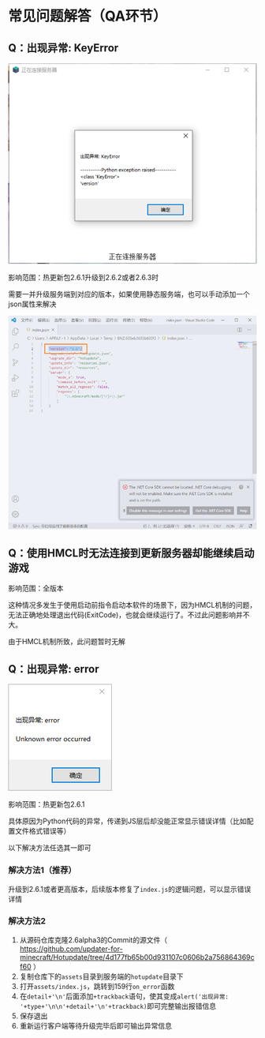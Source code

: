 # 常见问题解答（QA环节）

## Q：出现异常: KeyError

![KeyError](FAQ/KeyError.png)

影响范围：热更新包2.6.1升级到2.6.2或者2.6.3时

需要一并升级服务端到对应的版本，如果使用静态服务端，也可以手动添加一个json属性来解决

![solution_KeyError](FAQ/solution_KeyError.png)

## Q：使用HMCL时无法连接到更新服务器却能继续启动游戏

影响范围：全版本

这种情况多发生于使用启动前指令启动本软件的场景下，因为HMCL机制的问题，无法正确地处理退出代码(ExitCode)，也就会继续运行了。不过此问题影响并不大。

由于HMCL机制所致，此问题暂时无解

## Q：出现异常: error

![error](FAQ/error.png)

影响范围：热更新包2.6.1

具体原因为Python代码的异常，传递到JS层后却没能正常显示错误详情（比如配置文件格式错误等）

以下解决方法任选其一即可

### 解决方法1（推荐）

升级到2.6.1或者更高版本，后续版本修复了`index.js`的逻辑问题，可以显示错误详情

### 解决方法2

1. 从源码仓库克隆2.6alpha3的Commit的源文件（ https://github.com/updater-for-minecraft/Hotupdate/tree/4d177fb65b00d931107c0606b2a756864369cf60 ）
2. 复制仓库下的`assets`目录到服务端的`hotupdate`目录下
3. 打开`assets/index.js`，跳转到159行`on_error`函数
4. 在`detail+'\n'`后面添加`+trackback`语句，使其变成`alert('出现异常: '+type+'\n\n'+detail+'\n'+trackback)`即可完整输出报错信息
5. 保存退出
6. 重新运行客户端等待升级完毕后即可输出异常信息